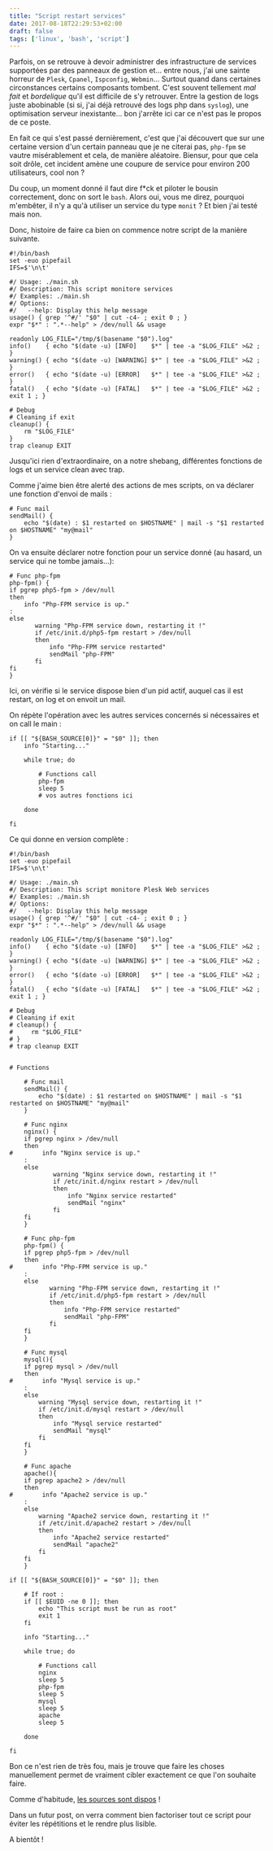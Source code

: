 ```yaml
---
title: "Script restart services"
date: 2017-08-18T22:29:53+02:00
draft: false
tags: ['linux', 'bash', 'script']
---
```


Parfois, on se retrouve à devoir administrer des infrastructure de services supportées par des panneaux de gestion et... entre nous, j'ai une sainte horreur de `Plesk`, `Cpanel`, `Ispconfig`, `Webmin`...
Surtout quand dans certaines circonstances certains composants tombent. 
C'est souvent tellement *mal fait* et *bordelique* qu'il est difficile de s'y retrouver. Entre la gestion de logs juste abobinable (si si, j'ai déjà retrouvé des logs php dans `syslog`), une optimisation serveur inexistante... bon j'arrête ici car ce n'est pas le propos de ce poste.

En fait ce qui s'est passé dernièrement, c'est que j'ai découvert que sur une certaine version d'un certain panneau que je ne citerai pas, `php-fpm` se vautre misérablement et cela, de manière aléatoire. Biensur, pour que cela soit drôle, cet incident amène une coupure de service pour environ 200 utilisateurs, cool non ?

Du coup, un moment donné il faut dire f*ck et piloter le bousin correctement, donc on sort le `bash`.
Alors oui, vous me direz, pourquoi m'embêter, il n'y a qu'à utiliser un service du type `monit` ? Et bien j'ai testé mais non.

Donc, histoire de faire ca bien on commence notre script de la manière suivante.

```
#!/bin/bash
set -euo pipefail
IFS=$'\n\t'

#/ Usage: ./main.sh
#/ Description: This script monitore services
#/ Examples: ./main.sh
#/ Options:
#/   --help: Display this help message
usage() { grep '^#/' "$0" | cut -c4- ; exit 0 ; }
expr "$*" : ".*--help" > /dev/null && usage

readonly LOG_FILE="/tmp/$(basename "$0").log"
info()    { echo "$(date -u) [INFO]    $*" | tee -a "$LOG_FILE" >&2 ; }
warning() { echo "$(date -u) [WARNING] $*" | tee -a "$LOG_FILE" >&2 ; }
error()   { echo "$(date -u) [ERROR]   $*" | tee -a "$LOG_FILE" >&2 ; }
fatal()   { echo "$(date -u) [FATAL]   $*" | tee -a "$LOG_FILE" >&2 ; exit 1 ; }

# Debug
# Cleaning if exit
cleanup() {
    rm "$LOG_FILE"
}
trap cleanup EXIT
```

Jusqu'ici rien d'extraordinaire, on a notre shebang, différentes fonctions de logs et un service clean avec trap.

Comme j'aime bien être alerté des actions de mes scripts, on va déclarer une fonction d'envoi de mails :

```
# Func mail
sendMail() {
    echo "$(date) : $1 restarted on $HOSTNAME" | mail -s "$1 restarted on $HOSTNAME" "my@mail"
}
```

On va ensuite déclarer notre fonction pour un service donné (au hasard, un service qui ne tombe jamais...):

```
# Func php-fpm
php-fpm() {
if pgrep php5-fpm > /dev/null
then
    info "Php-FPM service is up."
:
else
       warning "Php-FPM service down, restarting it !"
       if /etc/init.d/php5-fpm restart > /dev/null
       then
           info "Php-FPM service restarted"
           sendMail "php-FPM"
       fi
fi
}
```

Ici, on vérifie si le service dispose bien d'un pid actif, auquel cas il est restart, on log et on envoit un mail.

On répète l'opération avec les autres services concernés si nécessaires et on call le main :

```
if [[ "${BASH_SOURCE[0]}" = "$0" ]]; then
    info "Starting..."

    while true; do

        # Functions call
        php-fpm
        sleep 5
        # vos autres fonctions ici

    done

fi
```

Ce qui donne en version complète : 

```
#!/bin/bash
set -euo pipefail
IFS=$'\n\t'

#/ Usage: ./main.sh
#/ Description: This script monitore Plesk Web services
#/ Examples: ./main.sh
#/ Options:
#/   --help: Display this help message
usage() { grep '^#/' "$0" | cut -c4- ; exit 0 ; }
expr "$*" : ".*--help" > /dev/null && usage

readonly LOG_FILE="/tmp/$(basename "$0").log"
info()    { echo "$(date -u) [INFO]    $*" | tee -a "$LOG_FILE" >&2 ; }
warning() { echo "$(date -u) [WARNING] $*" | tee -a "$LOG_FILE" >&2 ; }
error()   { echo "$(date -u) [ERROR]   $*" | tee -a "$LOG_FILE" >&2 ; }
fatal()   { echo "$(date -u) [FATAL]   $*" | tee -a "$LOG_FILE" >&2 ; exit 1 ; }

# Debug
# Cleaning if exit
# cleanup() {
#     rm "$LOG_FILE"
# }
# trap cleanup EXIT


# Functions 

    # Func mail
    sendMail() {
        echo "$(date) : $1 restarted on $HOSTNAME" | mail -s "$1 restarted on $HOSTNAME" "my@mail"
    }

    # Func nginx
    nginx() {
    if pgrep nginx > /dev/null
    then
#        info "Nginx service is up."
    :
    else
            warning "Nginx service down, restarting it !"
            if /etc/init.d/nginx restart > /dev/null
            then
                info "Nginx service restarted"
                sendMail "nginx"
            fi
    fi
    }

    # Func php-fpm
    php-fpm() {
    if pgrep php5-fpm > /dev/null
    then
#        info "Php-FPM service is up."
    :
    else
           warning "Php-FPM service down, restarting it !"
           if /etc/init.d/php5-fpm restart > /dev/null
           then
               info "Php-FPM service restarted"
               sendMail "php-FPM"
           fi
    fi
    }

    # Func mysql
    mysql(){
    if pgrep mysql > /dev/null
    then
#        info "Mysql service is up."
    :
    else
        warning "Mysql service down, restarting it !"
        if /etc/init.d/mysql restart > /dev/null 
        then
            info "Mysql service restarted"
            sendMail "mysql"
        fi
    fi
    }

    # Func apache
    apache(){
    if pgrep apache2 > /dev/null
    then
#        info "Apache2 service is up."
    :
    else
        warning "Apache2 service down, restarting it !"
        if /etc/init.d/apache2 restart > /dev/null 
        then
            info "Apache2 service restarted"
            sendMail "apache2"
        fi
    fi
    }

if [[ "${BASH_SOURCE[0]}" = "$0" ]]; then

    # If root :
	if [[ $EUID -ne 0 ]]; then
    	echo "This script must be run as root"
    	exit 1
    fi

    info "Starting..."

    while true; do

        # Functions call
        nginx    	
        sleep 5
        php-fpm
        sleep 5
        mysql
        sleep 5
        apache
        sleep 5

    done

fi
```

Bon ce n'est rien de très fou, mais je trouve que faire les choses manuellement permet de vraiment cibler exactement ce que l'on souhaite faire.

Comme d'habitude, [les sources sont dispos](https://github.com/F00b4rch/SandBox/blob/master/bash/PleskRestartSVC/main.sh) !

Dans un futur post, on verra comment bien factoriser tout ce script pour éviter les répétitions et le rendre plus lisible.

A bientôt !
